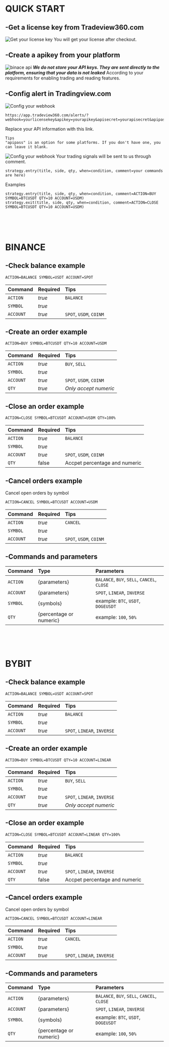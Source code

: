 # QUICK START

## -Get a license key from Tradeview360.com
![Get your license key](_images/1.png)
You will get your license after checkout.
## -Create a apikey from your platform
![binace api](_images/2.png)
***We do not store your API keys. They are sent directly to the platform, ensuring that your data is not leaked***
According to your requirements for enabling trading and reading features.
## -Config alert in Tradingview.com
![Config your webhook](_images/3.png)
```
https://app.tradeview360.com/alerts/?webhook=yourlicensekey&apikey=yourapikey&apisecret=yourapisecret&apipass=yourapipass
```
Replace your API information with this link.

```
Tips
"apipass" is an option for some platforms. If you don't have one, you can leave it blank.
```

![Config your webhook](_images/4.png)
Your trading signals will be sent to us through comment.
```pinescript
strategy.entry(title, side, qty, when=condition, comment=your commands are here)
```

Examples
```pinescript
strategy.entry(title, side, qty, when=condition, comment=ACTION=BUY SYMBOL=BTCUSDT QTY=10 ACCOUNT=USDM)
strategy.exit(title, side, qty, when=condition, comment=ACTION=CLOSE SYMBOL=BTCUSDT QTY=10 ACCOUNT=USDM)
```
<br/>
<br/>
<br/>

# BINANCE
## -Check balance example
```
ACTION=BALANCE SYMBOL=USDT ACCOUNT=SPOT
```
| Command | Required | Tips  |
| :----   | :----    | :---- |
| `ACTION` | *true* | `BALANCE`|
| `SYMBOL` | *true* | |
| `ACCOUNT` | *true* | `SPOT`, `USDM`, `COINM` | 

## -Create an order example

```
ACTION=BUY SYMBOL=BTCUSDT QTY=10 ACCOUNT=USDM
```
| Command | Required | Tips  |
| :----   | :----    | :---- |
| `ACTION` | *true* | `BUY`, `SELL`|
| `SYMBOL` | *true* | |
| `ACCOUNT` | *true* | `SPOT`, `USDM`, `COINM` |
| `QTY` | *true* | *Only accept numeric* |  

## -Close an order example

```
ACTION=CLOSE SYMBOL=BTCUSDT ACCOUNT=USDM QTY=100%
```
| Command | Required | Tips  |
| :----   | :----    | :---- |
| `ACTION` | *true* | `BALANCE`|
| `SYMBOL` | *true* | |
| `ACCOUNT` | *true* | `SPOT`, `USDM`, `COINM` |
| `QTY`| false | Accpet percentage and numeric |
## -Cancel orders example

Cancel open orders by symbol
```
ACTION=CANCEL SYMBOL=BTCUSDT ACCOUNT=USDM
```
| Command | Required | Tips  |
| :----   | :----    | :---- |
| `ACTION` | *true* | `CANCEL`|
| `SYMBOL` | *true* | |
| `ACCOUNT` | *true* | `SPOT`, `USDM`, `COINM` |

## -Commands and parameters

| Command | Type   | Parameters |
|  :----  | :----  | :---- |
| `ACTION`  | {parameters} | `BALANCE`, `BUY`, `SELL`, `CANCEL`, `CLOSE` |
| `ACCOUNT` | {parameters} | `SPOT`, `LINEAR`, `INVERSE` |
| `SYMBOL`  | {symbols} | example: `BTC`, `USDT`, `DOGEUSDT`  |
| `QTY`     | {percentage or numeric} | example: `100`, `50%` | 

<br/>
<br/>
<br/>

# BYBIT

## -Check balance example
```
ACTION=BALANCE SYMBOL=USDT ACCOUNT=SPOT
```
| Command | Required | Tips  |
| :----   | :----    | :---- |
| `ACTION` | *true* | `BALANCE`|
| `SYMBOL` | *true* | |
| `ACCOUNT` | *true* | `SPOT`, `LINEAR`, `INVERSE` | 

## -Create an order example

```
ACTION=BUY SYMBOL=BTCUSDT QTY=10 ACCOUNT=LINEAR
```
| Command | Required | Tips  |
| :----   | :----    | :---- |
| `ACTION` | *true* | `BUY`, `SELL`|
| `SYMBOL` | *true* | |
| `ACCOUNT` | *true* | `SPOT`, `LINEAR`, `INVERSE` |
| `QTY` | *true* | *Only accept numeric* |  

## -Close an order example

```
ACTION=CLOSE SYMBOL=BTCUSDT ACCOUNT=LINEAR QTY=100%
```
| Command | Required | Tips  |
| :----   | :----    | :---- |
| `ACTION` | *true* | `BALANCE`|
| `SYMBOL` | *true* | |
| `ACCOUNT` | *true* | `SPOT`, `LINEAR`, `INVERSE` |
| `QTY`| false | Accpet percentage and numeric |

## -Cancel orders example

Cancel open orders by symbol
```
ACTION=CANCEL SYMBOL=BTCUSDT ACCOUNT=LINEAR
```
| Command | Required | Tips  |
| :----   | :----    | :---- |
| `ACTION` | *true* | `CANCEL`|
| `SYMBOL` | *true* | |
| `ACCOUNT` | *true* | `SPOT`, `LINEAR`, `INVERSE` |

## -Commands and parameters

| Command | Type   | Parameters |
|  :----  | :----  | :---- |
| `ACTION`  | {parameters} | `BALANCE`, `BUY`, `SELL`, `CANCEL`, `CLOSE` |
| `ACCOUNT` | {parameters} | `SPOT`, `LINEAR`, `INVERSE` |
| `SYMBOL`  | {symbols} | example: `BTC`, `USDT`, `DOGEUSDT`  |
| `QTY`     | {percentage or numeric} | example: `100`, `50%` | 